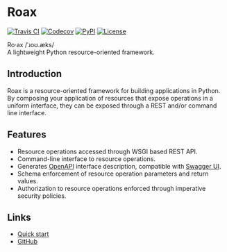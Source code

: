 # Roax

[![Travis CI](https://travis-ci.org/pbryan/roax.svg?branch=master)](https://travis-ci.org/pbryan/roax)
[![Codecov](https://codecov.io/gh/pbryan/roax/branch/master/graph/badge.svg)](https://codecov.io/gh/pbryan/roax)
[![PyPI](https://img.shields.io/pypi/v/roax.svg)](https://pypi.org/project/roax/)
[![License](https://img.shields.io/github/license/pbryan/roax.svg)](https://github.com/pbryan/roax/blob/master/LICENSE)

Ro·ax /ˈɹoʊ.æks/  
A lightweight Python resource-oriented framework. 

## Introduction

Roax is a resource-oriented framework for building applications in Python.
By composing your application of resources that expose operations in a uniform
interface, they can be exposed through a REST and/or command line interface.

## Features

* Resource operations accessed through WSGI based REST API.
* Command-line interface to resource operations.
* Generates [OpenAPI](https://www.openapis.org/) interface description, compatible with [Swagger UI](https://swagger.io/tools/swagger-ui/).
* Schema enforcement of resource operation parameters and return values.
* Authorization to resource operations enforced through imperative security policies.

## Links

* [Quick start](docs/quick_start.md)
* [GitHub](https://github.com/pbryan/roax)
